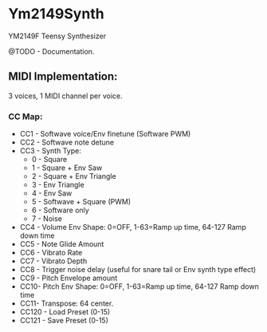 # Ym2149Synth
YM2149F Teensy Synthesizer

@TODO - Documentation.

## MIDI Implementation:
3 voices, 1 MIDI channel per voice.

### CC Map:
* CC1 - Softwave voice/Env finetune (Software PWM)
* CC2 - Softwave note detune
* CC3 - Synth Type:
  * 0 - Square
  * 1 - Square + Env Saw
  * 2 - Square + Env Triangle
  * 3 - Env Triangle
  * 4 - Env Saw
  * 5 - Softwave + Square (PWM)
  * 6 - Software only
  * 7 - Noise
* CC4 - Volume Env Shape: 0=OFF, 1-63=Ramp up time, 64-127 Ramp down time
* CC5 - Note Glide Amount
* CC6 - Vibrato Rate
* CC7 - Vibrato Depth
* CC8 - Trigger noise delay (useful for snare tail or Env synth type effect)
* CC9 - Pitch Envelope amount
* CC10- Pitch Env Shape: 0=OFF, 1-63=Ramp up time, 64-127 Ramp down time
* CC11- Transpose: 64 center.
* CC120 - Load Preset (0-15)
* CC121 - Save Preset (0-15)
